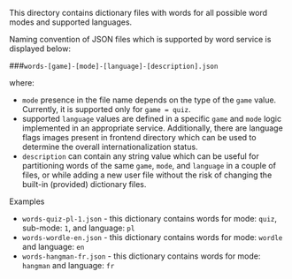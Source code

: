 This directory contains dictionary files with words for all
possible word modes and supported languages.

Naming convention of JSON files which is supported by word
service is displayed below:

###`words-[game]-[mode]-[language]-[description].json`

where:
* `mode` presence in the file name depends on the type
  of the `game` value. Currently, it is supported only
  for `game = quiz`.
* supported `language` values are defined in a specific
  `game` and `mode` logic implemented in an appropriate
  service. Additionally, there are language flags images
  present in frontend directory which can be used to
  determine the overall internationalization status.
* `description` can contain any string value which can be
  useful for partitioning words of the same `game`, `mode`,
  and `language` in a couple of files, or while adding a
  new user file without the risk of changing the built-in
  (provided) dictionary files.

Examples
* `words-quiz-pl-1.json` - this dictionary contains words for
  mode: `quiz`, sub-mode: `1`, and language: `pl`
* `words-wordle-en.json` - this dictionary contains words for
  mode: `wordle` and language: `en`
* `words-hangman-fr.json` - this dictionary contains words for
  mode: `hangman` and language: `fr`

